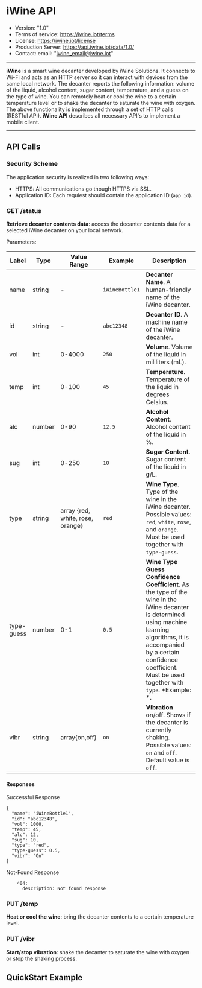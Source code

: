 # iWine API 

* Version: "1.0"
* Terms of service: https://iwine.iot/terms
* License: https://iwine.iot/license
* Production Server: https://api.iwine.iot/data/1.0/
* Contact: email: "iwine_email@iwine.iot"

- - -
**iWine** is a smart wine decanter developed by iWine Solutions. It connects to Wi-Fi and acts as an HTTP server so it can interact with devices from the same local network. The decanter reports the following information: volume of the liquid, alcohol content, sugar content, temperature, and a guess on the type of wine.  You can remotely heat or cool the wine to a certain temperature level or to shake the decanter to saturate the wine with oxygen. The above functionality is implemented through a set of HTTP calls (RESTful API). **iWine API** describes all necessary API's to implement a mobile client.
- - -

## API Calls

### Security Scheme
The application security is realized in two following ways:
* HTTPS: All communications go though HTTPS via SSL.
* Application ID: Each requiest should contain the application ID (`app id`).

### GET /status

**Retrieve decanter contents data**: access the decanter contents data for a selected iWine decanter on your local network.

Parameters:

Label | Type | Value Range | Example | Description
-----|-------|--------|---------|-------------
name | string|  - | `iWineBottle1`| **Decanter Name**. A human-friendly name of the iWine decanter.
id | string|  - | `abc12348`| **Decanter ID**. A machine name of the iWine decanter. 
vol | int| 0-4000 | `250`| **Volume**. Volume of the liquid in mililiters (mL). 
temp | int| 0-100 | `45`| **Temperature**. Temperature of the liquid in degrees Celsius.
alc | number|  0-90 | `12.5`| **Alcohol Content**. Alcohol content of the liquid in %.
sug | int| 0-250 | `10`| **Sugar Content**. Sugar content of the liquid in g/L.
type | string| array {red, white, rose, orange} |`red`| **Wine Type**. Type of the wine in the iWine decanter. Possible values: `red`, `white`, `rose`, and `orange`. Must be used together with `type-guess`.
type-guess | number| 0-1 | `0.5`| **Wine Type Guess Confidence Coefficient**. As the type of the wine in the iWine decanter is determined using machine learning algorithms, it is accompanied by a certain confidence coefficient. Must be used together with `type`. *Example: *.
vibr | string| array{on,off}| `on`| **Vibration** on/off. Shows if the decanter is currently shaking. Possible values: `on` and `off`. Default value is `off`.

#### Responses
        
Successful Response

    {
      "name": "iWineBottle1",
      "id": "abc12348",
      "vol": 1000,
      "temp": 45,
      "alc": 12,
      "sug": 10,
      "type": "red",
      "type-guess": 0.5,
      "vibr": "On"
    }


Not-Found Response

        404:
          description: Not found response
         
  

### PUT /temp
**Heat or cool the wine**: bring the decanter contents to a certain temperature level.

### PUT /vibr
**Start/stop vibration**: shake the decanter to saturate the wine with oxygen or stop the shaking process.

## QuickStart Example

